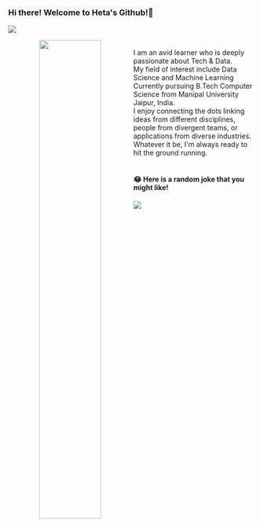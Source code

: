 ### Hi there! Welcome to Heta's Github!👋   &nbsp; &nbsp;
![](https://komarev.com/ghpvc/?username=Heta287)


<p align="center">
  <img align="left" width="50%" src="https://github-readme-stats.vercel.app/api?username=Heta287&show_icons=true&theme=radical&show_icons=true&border_color=00aacc" />
</p>


<br>
I am an avid learner who is deeply passionate about Tech & Data. <br>
My field of interest include Data Science and Machine Learning <br>
Currently pursuing B.Tech Computer Science from Manipal University Jaipur, India. <br>
I enjoy connecting the dots linking ideas from different disciplines, people from divergent teams, or applications from diverse industries.
Whatever it be, I'm always ready to hit the ground running.
<br> <br>

#### 😂 Here is a random joke that you might like!
![](https://readme-jokes.vercel.app/api?theme=radical&borderColor=%00aacc)
